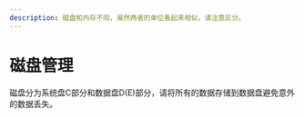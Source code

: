 ```yaml
---
description: 磁盘和内存不同，虽然两者的单位看起来相似，请注意区分。
---
```


# 磁盘管理

磁盘分为系统盘C部分和数据盘D(E)部分，请将所有的数据存储到数据盘避免意外的数据丢失。
